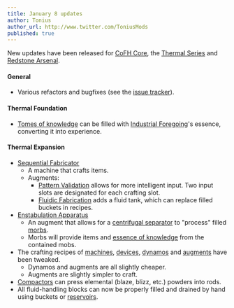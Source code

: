 ```yaml
---
title: January 8 updates
author: Tonius
author_url: http://www.twitter.com/ToniusMods
published: true
---
```


New updates have been released for [CoFH Core](/docs/cofh-core/), the [Thermal
Series](/docs/#thermal-series) and [Redstone Arsenal](/docs/redstone-arsenal/).

#### General
* Various refactors and bugfixes (see the [issue
  tracker](https://github.com/CoFH/Feedback/issues?q=is%3Aissue+is%3Aclosed+label%3Afixed+sort%3Aupdated-desc)).

#### Thermal Foundation
* [Tomes of knowledge](/docs/tome-of-knowledge/) can be filled with [Industrial
  Foregoing](https://www.curseforge.com/minecraft/mc-mods/industrial-foregoing)'s
  essence, converting it into experience.

#### Thermal Expansion
* [Sequential Fabricator](/docs/sequential-fabricator/)
  * A machine that crafts items.
  * Augments:
    * [Pattern Validation](/docs/augment-pattern-validation/) allows for
      more intelligent input. Two input slots are designated for each crafting
      slot.
    * [Fluidic Fabrication](/docs/augment-fluidic-fabrication/) adds a fluid
      tank, which can replace filled buckets in recipes.
* [Enstabulation Apparatus](/docs/augment-enstabulation-apparatus/)
  * An augment that allows for a [centrifugal
    separator](/docs/centrifugal-separator/) to "process" filled
    [morbs](/docs/morb/).
  * Morbs will provide items and [essence of
    knowledge](/docs/essence-of-knowledge/) from the contained mobs.
* The crafting recipes of [machines](/docs/machines/),
  [devices](/docs/devices/), [dynamos](/docs/dynamos/) and
  [augments](/docs/augments/) have been tweaked.
  * Dynamos and augments are all slightly cheaper.
  * Augments are slightly simpler to craft.
* [Compactors](/docs/compactor/) can press elemental (blaze, blizz, etc.)
  powders into rods.
* All fluid-handling blocks can now be properly filled and drained by hand using
  buckets or [reservoirs](/docs/reservoir/).
